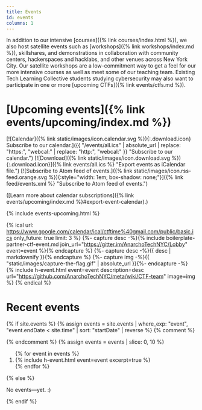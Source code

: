 ```yaml
---
title: Events
id: events
columns: 1
---
```


In addition to our intensive [courses]({% link courses/index.html %}), we also host satellite events such as [workshops]({% link workshops/index.md %}), skillshares, and demonstrations in collaboration with community centers, hackerspaces and hacklabs, and other venues across New York City. Our satellite workshops are a low-commitment way to get a feel for our more intensive courses as well as meet some of our teaching team. Existing Tech Learning Collective students studying cybersecurity may also want to participate in one or more [upcoming CTFs]({% link events/ctfs.md %}).

# [Upcoming events]({% link events/upcoming/index.md %})

[![Calendar]({% link static/images/icon.calendar.svg %}){:.download.icon} Subscribe to our calendar.]({{ "/events/all.ics" | absolute_url | replace: "https:", "webcal:" | replace: "http:", "webcal:" }} "Subscribe to our calendar.")
[![Download]({% link static/images/icon.download.svg %}){:.download.icon}]({% link events/all.ics %} "Export events as iCalendar file.")
[![Subscribe to Atom feed of events.]({% link static/images/icon.rss-feed.orange.svg %}){:style="width: 1em; box-shadow: none;"}]({% link feed/events.xml %} "Subscribe to Atom feed of events.")

([Learn more about calendar subscriptions]({% link events/upcoming/index.md %}#export-event-calendar).)

{% include events-upcoming.html %}

{% ical url: https://www.google.com/calendar/ical/ctftime%40gmail.com/public/basic.ics only_future: true limit: 3 %}
{%- capture desc -%}{% include boilerplate-partner-ctf-event.md join_url="https://gitter.im/AnarchoTechNYC/Lobby" event=event %}{% endcapture %}
{%- capture desc -%}{{ desc | markdownify }}{% endcapture %}
{%- capture img -%}{{ "static/images/capture-the-flag.gif" | absolute_url }}{%- endcapture -%}
{% include h-event.html event=event description=desc url="https://github.com/AnarchoTechNYC/meta/wiki/CTF-team" image=img %}
{% endical %}

# Recent events

{% if site.events %}
{% assign events = site.events | where_exp: "event", "event.endDate < site.time" | sort: "startDate" | reverse %}
{% comment %}
<!--
    When Jekyll can paginate collections natively, this can be updated.
    For now, we slice to the most recent 10 events so that this page
    does not grow too much. It means we can't publish archive listing
    pages in paginated form, but the permalinks will always be online.
-->
{% endcomment %}
{% assign events = events | slice: 0, 10 %}
<ol class="h-events">
{% for event in events %}
    <li>
        {% include h-event.html event=event excerpt=true %}
    </li>
{% endfor %}
</ol><!-- .h-events -->
{% else %}
<p>No events&mdash;yet. :)</p>
{% endif %}
